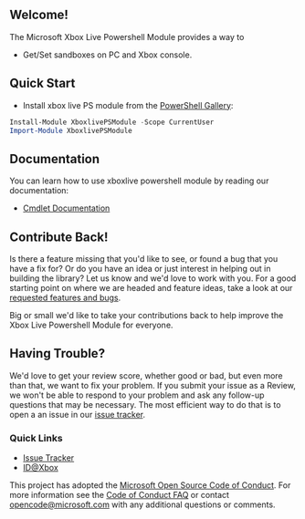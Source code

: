 ## Welcome!

The Microsoft Xbox Live Powershell Module provides a way to

* Get/Set sandboxes on PC and Xbox console.


## Quick Start

* Install xbox live PS module from the [PowerShell Gallery](https://powershellgallery.com):

```powershell
Install-Module XboxlivePSModule -Scope CurrentUser
Import-Module XboxlivePSModule
```

## Documentation

You can learn how to use xboxlive powershell module by reading our documentation:

- [Cmdlet Documentation](docs)


## Contribute Back!

Is there a feature missing that you'd like to see, or found a bug that you have a fix for? Or do you have an idea or just interest in helping out in building the library? Let us know and we'd love to work with you. For a good starting point on where we are headed and feature ideas, take a look at our [requested features and bugs](../../issues).  

Big or small we'd like to take your contributions back to help improve the Xbox Live Powershell Module for everyone. 

## Having Trouble?

We'd love to get your review score, whether good or bad, but even more than that, we want to fix your problem. If you submit your issue as a Review, we won't be able to respond to your problem and ask any follow-up questions that may be necessary. The most efficient way to do that is to open a an issue in our [issue tracker](../../issues).  

### Quick Links

*   [Issue Tracker](../../issues)
*   [ID@Xbox](http://www.xbox.com/en-us/Developers/id
)

This project has adopted the [Microsoft Open Source Code of Conduct](https://opensource.microsoft.com/codeofconduct/). For more information see the [Code of Conduct FAQ](https://opensource.microsoft.com/codeofconduct/faq/) or contact [opencode@microsoft.com](mailto:opencode@microsoft.com) with any additional questions or comments.

